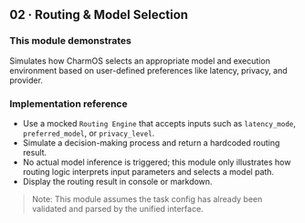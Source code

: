 ## 02 · Routing & Model Selection

### This module demonstrates
Simulates how CharmOS selects an appropriate model and execution environment based on user-defined preferences like latency, privacy, and provider.

### Implementation reference
- Use a mocked `Routing Engine` that accepts inputs such as `latency_mode`, `preferred_model`, or `privacy_level`.
- Simulate a decision-making process and return a hardcoded routing result.
- No actual model inference is triggered; this module only illustrates how routing logic interprets input parameters and selects a model path.
- Display the routing result in console or markdown.

> Note: This module assumes the task config has already been validated and parsed by the unified interface.
